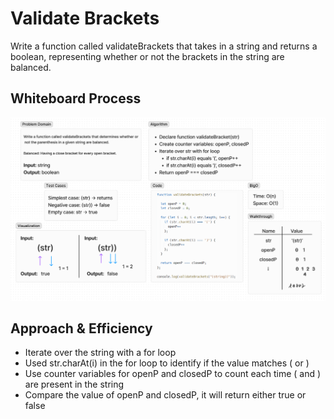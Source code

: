 # Validate Brackets
Write a function called validateBrackets that takes in a string and returns a boolean, representing whether or not the brackets in the string are balanced.

## Whiteboard Process
<img src = "stack-queue-brackets.png">

## Approach & Efficiency
- Iterate over the string with a for loop
- Used str.charAt(i) in the for loop to identify if the value matches ( or )
- Use counter variables for openP and closedP to count each time ( and ) are present in the string
- Compare the value of openP and closedP, it will return either true or false

